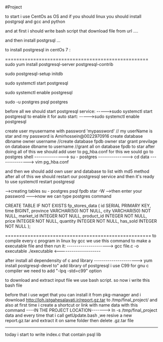 #Project


to start i use CentOs as OS and if you should linux you should install postgrsql and gcc and python

and at first i should write bash script that download file from url ....

and then install postgrsql ...

to install postgresql in centOs 7 :

===================================================
sudo yum install postgresql-server postgresql-contrib

sudo postgresql-setup initdb

sudo systemctl start postgresql

sudo systemctl enable postgresql

sudo -u postgres psql postgres

before all we should start postgresql service:
----->sudo systemctl start postgresql
to enable it for auto start:
----->sudo systemctl enable postgresql

create user myusername with password 'mypassword'
// my userName is star and my password is Amirhossein@0022970916
create database dbname owner username
//create database fpdb owner star
grant previlage on database dbname to username
//grant all on database fpdb to star
after doing all of this we should add user to pg_hba.conf
for this we sould go to postgres shell 
	---------------> su - postgres
	---------------> cd data
	---------------> vim pg_hba.conf

and then we should add own user and database to list with md5 method
after all of this we should restart our postgresql service and then it's ready to use
	systemctl restart postgresql

-->creating tables 
su - postgres
psql fpdb star -W
-->then enter your password
--->now we can type postgres command

CREATE TABLE IF NOT EXISTS fp_stores_data (
  id SERIAL PRIMARY KEY,
  time BIGINT,
  province VARCHAR(50) NOT NULL,
  city VARCHAR(50) NOT NULL,
  market_id INTEGER NOT NULL,
  product_id INTEGER NOT NULL,
  price INTEGER NOT NULL,
  quantity INTEGER NOT NULL,
  has_sold INTEGER NOT NULL
);

====================================================
to compile every c program in linux by gcc we use this command to make a 
executable file and then run it:
--------------------->
gcc file.c -o executable
./executable
<---------------------

after install all dependensity of c and library
----------------------> yum install postgresql-devel
to" add library of postgresql i use C99 for gnu c compiler 
we need to add "-lpq -std=c99" option

to download and extract input file we use bash script.
so now i write this bash file

before that i use wget that you can install it from pkg-manager
and i download http://loh.istgahesalavati.ir/report.gz.tar to /tmp/final_project/
and also at first time i create a shortcut or link with name data with this command 
----IN THE PROJECT LOCATION------->  ln -s /tmp/final_project data
and every time that i call getUpdate.bash ,we resive a new report.gz.tar and extract it on same folder then delete .gz.tar file

---------------------------------------------
today i start to write index.c that contain psql lib


